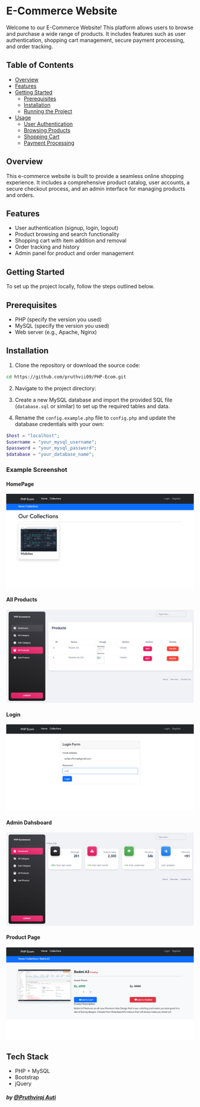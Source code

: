 # E-Commerce Website

Welcome to our E-Commerce Website! This platform allows users to browse and purchase a wide range of products. It includes features such as user authentication, shopping cart management, secure payment processing, and order tracking.

## Table of Contents

- [Overview](#overview)
- [Features](#features)
- [Getting Started](#getting-started)
  - [Prerequisites](#prerequisites)
  - [Installation](#installation)
  - [Running the Project](#running-the-project)
- [Usage](#usage)
  - [User Authentication](#user-authentication)
  - [Browsing Products](#browsing-products)
  - [Shopping Cart](#shopping-cart)
  - [Payment Processing](#payment-processing)

## Overview

This e-commerce website is built to provide a seamless online shopping experience. It includes a comprehensive product catalog, user accounts, a secure checkout process, and an admin interface for managing products and orders.

## Features

- User authentication (signup, login, logout)
- Product browsing and search functionality
- Shopping cart with item addition and removal
- Order tracking and history
- Admin panel for product and order management

## Getting Started

To set up the project locally, follow the steps outlined below.

## Prerequisites

- PHP (specify the version you used)
- MySQL (specify the version you used)
- Web server (e.g., Apache, Nginx)

## Installation

1. Clone the repository or download the source code:

```bash
cd https://github.com/pruthvii09/PHP-Ecom.git
```

2. Navigate to the project directory:
3. Create a new MySQL database and import the provided SQL file (`database.sql` or similar) to set up the required tables and data.

4. Rename the `config.example.php` file to `config.php` and update the database credentials with your own:

```php
$host = "localhost";
$username = "your_mysql_username";
$password = "your_mysql_password";
$database = "your_database_name";
```

### Example Screenshot

#### HomePage

![Example Screenshot](./images/HomePage.png)

#### All Products

![Example Screenshot](./images/allproducts.png)

#### Login

![Example Screenshot](./images/Login.png)

#### Admin Dahsboard

![Example Screenshot](./images/PHPDahsh.png)

#### Product Page

![Example Screenshot](./images/Product.png)

## Tech Stack

- PHP + MySQL
- Bootstrap
- jQuery

##### by [@Pruthviraj Auti](https://portfoliobuilderpruthvi.vercel.app/pruthvii)
